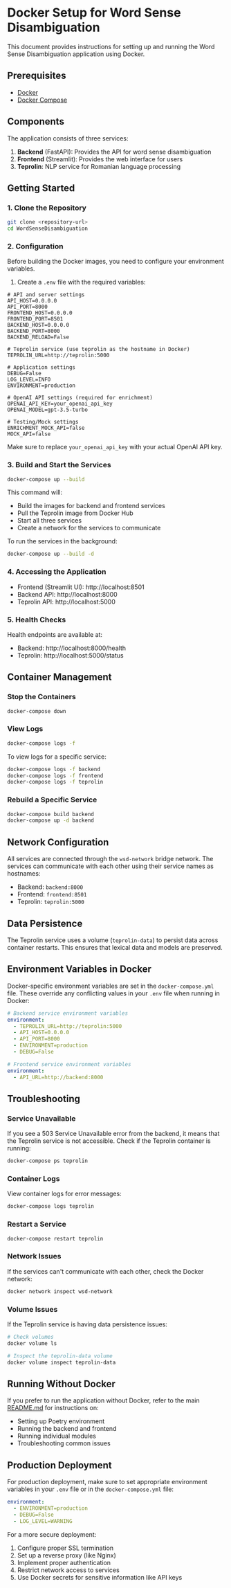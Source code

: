 # Docker Setup for Word Sense Disambiguation

This document provides instructions for setting up and running the Word Sense Disambiguation application using Docker.

## Prerequisites

- [Docker](https://docs.docker.com/get-docker/)
- [Docker Compose](https://docs.docker.com/compose/install/)

## Components

The application consists of three services:

1. **Backend** (FastAPI): Provides the API for word sense disambiguation
2. **Frontend** (Streamlit): Provides the web interface for users
3. **Teprolin**: NLP service for Romanian language processing

## Getting Started

### 1. Clone the Repository

```bash
git clone <repository-url>
cd WordSenseDisambiguation
```

### 2. Configuration

Before building the Docker images, you need to configure your environment variables.

1. Create a `.env` file with the required variables:

```
# API and server settings
API_HOST=0.0.0.0
API_PORT=8000
FRONTEND_HOST=0.0.0.0
FRONTEND_PORT=8501
BACKEND_HOST=0.0.0.0
BACKEND_PORT=8000
BACKEND_RELOAD=False

# Teprolin service (use teprolin as the hostname in Docker)
TEPROLIN_URL=http://teprolin:5000

# Application settings
DEBUG=False
LOG_LEVEL=INFO
ENVIRONMENT=production

# OpenAI API settings (required for enrichment)
OPENAI_API_KEY=your_openai_api_key
OPENAI_MODEL=gpt-3.5-turbo

# Testing/Mock settings
ENRICHMENT_MOCK_API=false
MOCK_API=false
```

Make sure to replace `your_openai_api_key` with your actual OpenAI API key.

### 3. Build and Start the Services

```bash
docker-compose up --build
```

This command will:
- Build the images for backend and frontend services
- Pull the Teprolin image from Docker Hub
- Start all three services
- Create a network for the services to communicate

To run the services in the background:

```bash
docker-compose up --build -d
```

### 4. Accessing the Application

- Frontend (Streamlit UI): http://localhost:8501
- Backend API: http://localhost:8000
- Teprolin API: http://localhost:5000

### 5. Health Checks

Health endpoints are available at:
- Backend: http://localhost:8000/health
- Teprolin: http://localhost:5000/status

## Container Management

### Stop the Containers

```bash
docker-compose down
```

### View Logs

```bash
docker-compose logs -f
```

To view logs for a specific service:

```bash
docker-compose logs -f backend
docker-compose logs -f frontend
docker-compose logs -f teprolin
```

### Rebuild a Specific Service

```bash
docker-compose build backend
docker-compose up -d backend
```

## Network Configuration

All services are connected through the `wsd-network` bridge network. The services can communicate with each other using their service names as hostnames:

- Backend: `backend:8000`
- Frontend: `frontend:8501`
- Teprolin: `teprolin:5000`

## Data Persistence

The Teprolin service uses a volume (`teprolin-data`) to persist data across container restarts. This ensures that lexical data and models are preserved.

## Environment Variables in Docker

Docker-specific environment variables are set in the `docker-compose.yml` file. These override any conflicting values in your `.env` file when running in Docker:

```yaml
# Backend service environment variables
environment:
  - TEPROLIN_URL=http://teprolin:5000
  - API_HOST=0.0.0.0
  - API_PORT=8000
  - ENVIRONMENT=production
  - DEBUG=False

# Frontend service environment variables
environment:
  - API_URL=http://backend:8000
```

## Troubleshooting

### Service Unavailable

If you see a 503 Service Unavailable error from the backend, it means that the Teprolin service is not accessible. Check if the Teprolin container is running:

```bash
docker-compose ps teprolin
```

### Container Logs

View container logs for error messages:

```bash
docker-compose logs teprolin
```

### Restart a Service

```bash
docker-compose restart teprolin
```

### Network Issues

If the services can't communicate with each other, check the Docker network:

```bash
docker network inspect wsd-network
```

### Volume Issues

If the Teprolin service is having data persistence issues:

```bash
# Check volumes
docker volume ls

# Inspect the teprolin-data volume
docker volume inspect teprolin-data
```

## Running Without Docker

If you prefer to run the application without Docker, refer to the main [README.md](README.md) for instructions on:

- Setting up Poetry environment
- Running the backend and frontend
- Running individual modules
- Troubleshooting common issues

## Production Deployment

For production deployment, make sure to set appropriate environment variables in your `.env` file or in the `docker-compose.yml` file:

```yaml
environment:
  - ENVIRONMENT=production
  - DEBUG=False
  - LOG_LEVEL=WARNING
```

For a more secure deployment:

1. Configure proper SSL termination
2. Set up a reverse proxy (like Nginx)
3. Implement proper authentication
4. Restrict network access to services
5. Use Docker secrets for sensitive information like API keys 